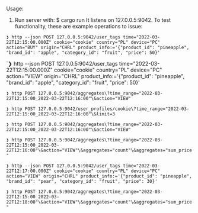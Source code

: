 Usage:
1. Run server with:
$ cargo run
It listens on 127.0.0.5:9042. To test functionality, these are example operations to issue:

`❯ http --json POST 127.0.0.5:9042/user_tags time="2022-03-22T12:15:00.000Z" cookie="cookie" country="PL" device="PC" action="BUY" origin="CHRL" product_info:='{"product_id": "pineapple", "brand_id": "apple", "category_id": "fruit", "price": 50}'`

`❯ http --json POST 127.0.0.5:9042/user_tags time="2022-03-22T12:15:00.000Z" cookie="cookie" country="PL" device="PC" action="VIEW" origin="CHRL" product_info:='{"product_id": "pineapple", "brand_id": "apple", "category_id": "fruit", "price": 50}'

`❯ http POST 127.0.0.5:9042/aggregates\?time_range="2022-03-22T12:15:00_2022-03-22T12:16:00"\&action="VIEW"`

`❯ http POST 127.0.0.5:9042/user_profiles/cookie\?time_range="2022-03-22T12:15:00_2022-03-22T12:16:00"\&limit=3`

`❯ http POST 127.0.0.5:9042/aggregates\?time_range="2022-03-22T12:15:00_2022-03-22T12:16:00"\&action="VIEW"`

`❯ http POST 127.0.0.5:9042/aggregates\?time_range="2022-03-22T12:15:00_2022-03-22T12:16:00"\&action="VIEW"\&aggregates="count"\&aggregates="sum_price"`

`❯ http --json POST 127.0.0.5:9042/user_tags time="2022-03-22T12:17:00.000Z" cookie="cookie" country="PL" device="PC" action="VIEW" origin="CHRL" product_info:='{"product_id": "pineapple", "brand_id": "pear", "category_id": "fruit", "price": 30}'`

`❯ http POST 127.0.0.5:9042/aggregates\?time_range="2022-03-22T12:15:00_2022-03-22T12:18:00"\&action="VIEW"\&aggregates="count"\&aggregates="sum_price"`
